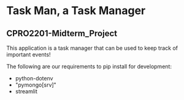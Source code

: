 # Task Man, a Task Manager

## CPRO2201-Midterm_Project

This application is a task manager that can be used to keep track of important events!

The following are our requirements to pip install for development:

- python-dotenv
- "pymongo[srv]"
- streamlit
